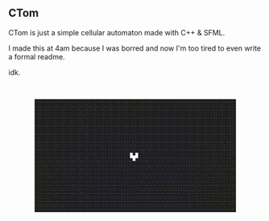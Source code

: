 ## CTom
CTom is just a simple cellular automaton made with C++ & SFML.

I made this at 4am because I was borred and now I'm too tired to even write a formal readme.

idk.

<br>

<p align="center">
<img src="cellular.gif">
</p>
